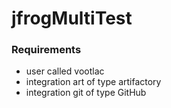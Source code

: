 # jfrogMultiTest

### Requirements
 - user called vootlac
 - integration art of type artifactory
 - integration git of type GitHub
